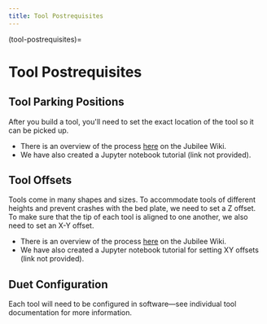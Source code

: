 ```yaml
---
title: Tool Postrequisites
---
```


(tool-postrequisites)=
# Tool Postrequisites

## Tool Parking Positions

After you build a tool, you'll need to set the exact location of the tool so it can be picked up.

- There is an overview of the process [here](https://jubilee3d.com/index.php?title=Setting_Tool_Parking_Positions) on the Jubilee Wiki.
- We have also created a Jupyter notebook tutorial (link not provided).

## Tool Offsets

Tools come in many shapes and sizes. To accommodate tools of different heights and prevent crashes with the bed plate, we need to set a Z offset. To make sure that the tip of each tool is aligned to one another, we also need to set an X-Y offset.

- There is an overview of the process [here](https://jubilee3d.com/index.php?title=Setting_Tool_Offsets) on the Jubilee Wiki.
- We have also created a Jupyter notebook tutorial for setting XY offsets (link not provided).

## Duet Configuration

Each tool will need to be configured in software—see individual tool documentation for more information.
